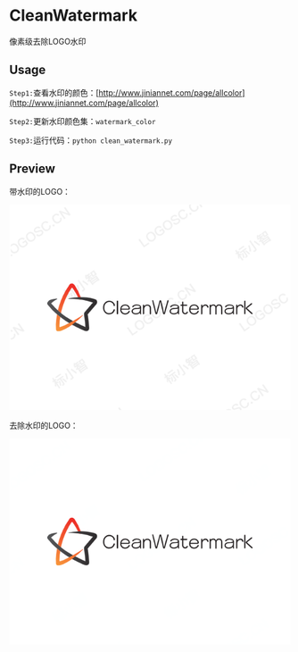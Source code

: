 # CleanWatermark
像素级去除LOGO水印

## Usage
`Step1:`查看水印的颜色：[http://www.jiniannet.com/page/allcolor](http://www.jiniannet.com/page/allcolor)

`Step2:`更新水印颜色集：`watermark_color`

`Step3:`运行代码：`python clean_watermark.py`

## Preview
带水印的LOGO：

![logo-watermark](imgs/logo-watermark.jpg)

去除水印的LOGO：

![logo-watermark](imgs/logo.png)
